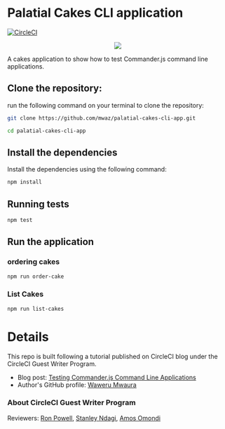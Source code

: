 # Palatial Cakes CLI application

[![CircleCI](https://circleci.com/gh/mwaz/palatial-cakes-cli-app.svg?style=svg)](https://circleci.com/gh/mwaz/palatial-cakes-cli-app)

<p align="center"><img src="https://avatars3.githubusercontent.com/u/59034516"></p>

A cakes application to show how to test Commander.js command line applications.

## Clone the repository:

run the following command on your terminal to clone the repository:

```bash
git clone https://github.com/mwaz/palatial-cakes-cli-app.git

cd palatial-cakes-cli-app
```

## Install the dependencies

Install the dependencies using the following command:

```bash
npm install
```

## Running tests

```bash
npm test
```

## Run the application
### ordering cakes
```bash
npm run order-cake
```

### List Cakes
```bash
npm run list-cakes
```

# Details
This repo is built following a tutorial published on CircleCI blog under the CircleCI Guest Writer Program.

-   Blog post: [Testing Commander.js Command Line Applications][blog]
-   Author's GitHub profile: [Waweru Mwaura][author]

### About CircleCI Guest Writer Program

Reviewers: [Ron Powell][ron], [Stanley Ndagi][stan], [Amos Omondi][amos]

[blog]: https://circleci.com/blog/testing-commander.js-command-line-applications/
[author]: https://github.com/mwaz
[ron]: https://github.com/ronpowelljr
[stan]: https://github.com/NdagiStanley
[amos]: https://github.com/amos-o
